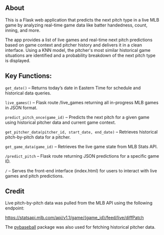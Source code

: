 ## About

This is a Flask web application that predicts the next pitch type in a live MLB game by analyzing real-time game data like batter handedness, count, inning, and more.

The app provides a list of live games and real-time next pitch predictions based on game context and pitcher history and delivers it in a clean interface. Using a KNN model, the pitcher's most similar historical game situations are identified and a probability breakdown of the next pitch type is displayed.

## Key Functions:

`get_date()` – Returns today’s date in Eastern Time for schedule and historical data queries.

`live_games()` – Flask route /live_games returning all in-progress MLB games in JSON format.

`predict_pitch_once(game_id)` – Predicts the next pitch for a given game using historical pitcher data and current game context.

`get_pitcher_data(pitcher_id, start_date, end_date)` – Retrieves historical pitch-by-pitch data for a pitcher.

`get_game_data(game_id)` – Retrieves the live game state from MLB Stats API.

`/predict_pitch` – Flask route returning JSON predictions for a specific game ID.

`/` – Serves the front-end interface (index.html) for users to interact with live games and pitch predictions.

## Credit

Live pitch-by-pitch data was pulled from the MLB API using the following endpoint:

https://statsapi.mlb.com/api/v1.1/game/{game_id}/feed/live/diffPatch

The [pybaseball](https://github.com/jldbc/pybaseball) package was also used for fetching historical pitcher data.
